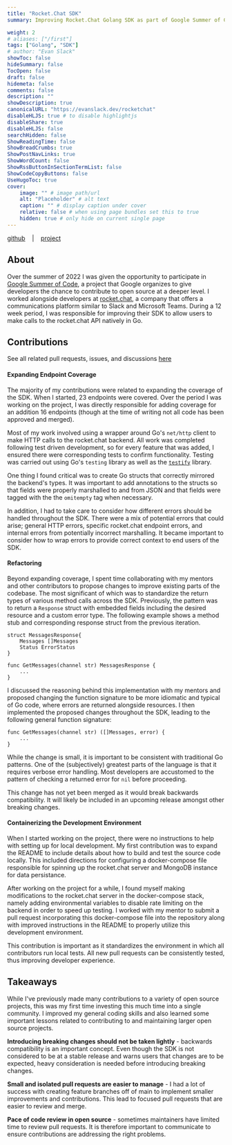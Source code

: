 ```yaml
---
title: "Rocket.Chat SDK"
summary: Improving Rocket.Chat Golang SDK as part of Google Summer of Code

weight: 2
# aliases: ["/first"]
tags: ["Golang", "SDK"]
# author: "Evan Slack"
showToc: false
hideSummary: false
TocOpen: false
draft: false
hidemeta: false
comments: false
description: ""
showDescription: true
canonicalURL: "https://evanslack.dev/rocketchat"
disableHLJS: true # to disable highlightjs
disableShare: true
disableHLJS: false
searchHidden: false
ShowReadingTime: false
ShowBreadCrumbs: true
ShowPostNavLinks: true
ShowWordCount: false
ShowRssButtonInSectionTermList: false
ShowCodeCopyButtons: false
UseHugoToc: true
cover:
    image: "" # image path/url
    alt: "Placeholder" # alt text
    caption: "" # display caption under cover
    relative: false # when using page bundles set this to true
    hidden: true # only hide on current single page
---
```

[github](https://github.com/RocketChat/Rocket.Chat.Go.SDK)
&nbsp;&nbsp;&nbsp;|&nbsp;&nbsp;&nbsp;
[project](https://github.com/orgs/RocketChat/projects/48)

## About

Over the summer of 2022 I was given the opportunity to participate in [Google Summer of Code](https://summerofcode.withgoogle.com/), a project that Google organizes to give developers the chance to contribute to open source at a deeper level. I worked alongside developers at [rocket.chat](https://github.com/RocketChat), a company that offers a communications platform similar to Slack and Microsoft Teams. During a 12 week period, I was responsible for improving their SDK to allow users to make calls to the rocket.chat API natively in Go. 

## Contributions

See all related pull requests, issues, and discussions [here](https://github.com/orgs/RocketChat/projects/48/views/1)

#### Expanding Endpoint Coverage

The majority of my contributions were related to expanding the coverage of the SDK. When I started, 23 endpoints were covered. Over the period I was working on the project, I was directly responsible for adding coverage for an addition 16 endpoints (though at the time of writing not all code has been approved and merged). 

Most of my work involved using a wrapper around Go's `net/http` client to make HTTP calls to the rocket.chat backend. All work was completed following test driven development, so for every feature that was added, I ensured there were corresponding tests to confirm functionality. Testing was carried out using Go's `testing` library as well as the [`testify`](https://github.com/stretchr/testify) library. 

One thing I found critical was to create Go structs that correctly mirrored the backend's types. It was important to add annotations to the structs so that fields were properly marshalled to and from JSON and that fields were tagged with the the `omitempty` tag when necessary. 

In addition, I had to take care to consider how different errors should be handled throughout the SDK. There were a mix of potential errors that could arise; general HTTP errors, specific rocket.chat endpoint errors, and internal errors from potentially incorrect marshalling. It became important to consider how to wrap errors to provide correct context to end users of the SDK. 

#### Refactoring 

Beyond expanding coverage, I spent time collaborating with my mentors and other contributors to propose changes to improve existing parts of the codebase. The most significant of which was to standardize the return types of various method calls across the SDK. Previously, the pattern was to return a `Response` struct with embedded fields including the desired resource and a custom error type. The following example shows a method stub and corresponding response struct from the previous iteration. 

```golang
struct MessagesResponse{
    Messages []Messages
    Status ErrorStatus
}
```

```golang
func GetMessages(channel str) MessagesResponse {
    ...
}
```

I discussed the reasoning behind this implementation with my mentors and proposed changing the function signature to be more idiomatic and typical of Go code, where errors are returned alongside resources. I then implemented the proposed changes throughout the SDK, leading to the following general function signature: 


```golang
func GetMessages(channel str) ([]Messages, error) {
    ...
}
```

 While the change is small, it is important to be consistent with traditional Go patterns. One of the (subjectively) greatest parts of the language is that it requires verbose error handling. Most developers are accustomed to the pattern of checking a returned error for `nil` before proceeding. 

 This change has not yet been merged as it would break backwards compatibility. It will likely be included in an upcoming release amongst other breaking changes.


#### Containerizing the Development Environment

When I started working on the project, there were no instructions to help with setting up for local development. My first contribution was to expand the README to include details about how to build and test the source code locally. This included directions for configuring a docker-compose file responsible for spinning up the rocket.chat server and MongoDB instance for data persistance. 

After working on the project for a while, I found myself making modifications to the rocket.chat server in the docker-compose stack, namely adding environmental variables to disable rate limiting on the backend in order to speed up testing. I worked with my mentor to submit a pull request incorporating this docker-compose file into the repository along with improved instructions in the README to properly utilize this development environment. 

This contribution is important as it standardizes the environment in which all contributors run local tests. All new pull requests can be consistently tested, thus improving developer experience. 

## Takeaways

While I've previously made many contributions to a variety of open source projects, this was my first time investing this much time into a single community. I improved my general coding skills and also learned some important lessons related to contributing to and maintaining larger open source projects.

**Introducing breaking changes should not be taken lightly** - backwards compatibility is an important concept. Even though the SDK is not considered to be at a stable release and warns users that changes are to be expected, heavy consideration is needed before introducing breaking changes.

**Small and isolated pull requests are easier to manage** - I had a lot of success with creating feature branches off of main to implement smaller improvements and contributions. This lead to focused pull requests that are easier to review and merge. 

**Pace of code review in open source** - sometimes maintainers have limited time to review pull requests. It is therefore important to communicate to ensure contributions are addressing the right problems.